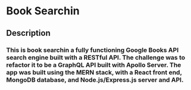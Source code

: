 # Book Searchin


## Description
### This is book searchin a fully functioning Google Books API search engine built with a RESTful API. The challenge was to  refactor it to be a GraphQL API built with Apollo Server. The app was built using the MERN stack, with a React front end, MongoDB database, and Node.js/Express.js server and API.
